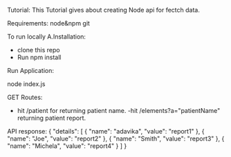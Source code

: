 Tutorial:
This Tutorial gives about creating Node api for fectch data.

Requirements:
node&npm
git

To run locally 
A.Installation:
- clone this repo
- Run npm install 

Run Application:

node index.js

GET Routes:

- hit /patient for returning patient name.
 -hit /elements?a="patientName" returning patient report.
 
API response:
{
  "details": [
    {
      "name": "adavika",
      "value": "report1"
    },
    {
      "name": "Joe",
      "value": "report2"
    },
    {
      "name": "Smith",
      "value": "report3"
    },
    {
      "name": "Michela",
      "value": "report4"
    }
  ]
}
